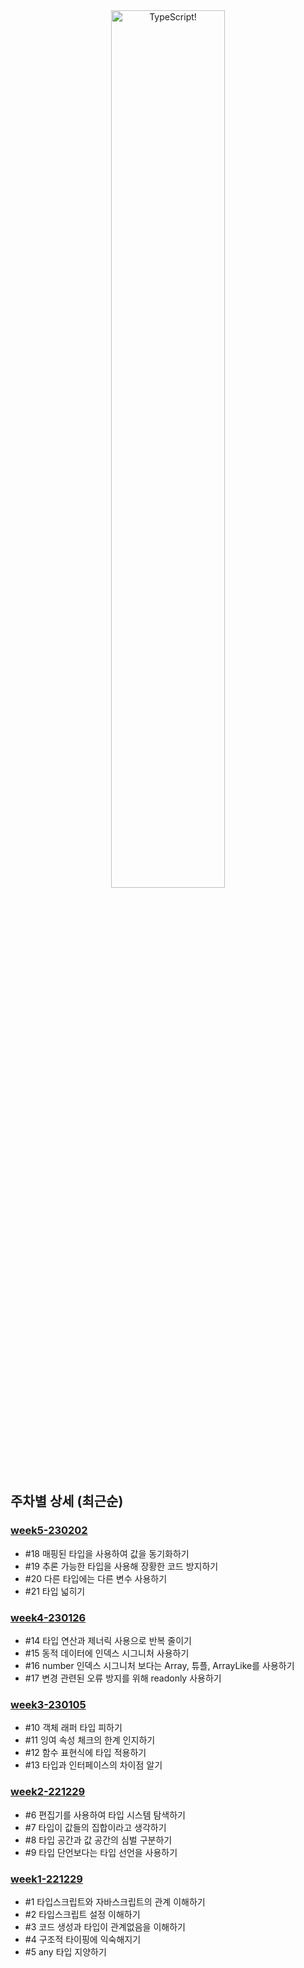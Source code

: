 <div align="center">
  <img src="https://i.imgur.com/zjDnxFt.jpg" width="60%" align="center" alt="TypeScript!">
</div>


## 주차별 상세 (최근순)
### [week5-230202](https://github.com/FE-Easy/effective-typescript/tree/main/week5-230202)
- #18 매핑된 타입을 사용하여 값을 동기화하기
- #19 추론 가능한 타입을 사용해 장황한 코드 방지하기
- #20 다른 타입에는 다른 변수 사용하기
- #21 타입 넓히기

### [week4-230126](https://github.com/FE-Easy/effective-typescript/tree/main/week4-230126)
- #14 타입 연산과 제너릭 사용으로 반복 줄이기
- #15 동적 데이터에 인덱스 시그니처 사용하기
- #16 number 인덱스 시그니처 보다는 Array, 튜플, ArrayLike를 사용하기
- #17 변경 관련된 오류 방지를 위해 readonly 사용하기

### [week3-230105](https://github.com/FE-Easy/effective-typescript/tree/main/week3-230105)
- #10 객체 래퍼 타입 피하기
- #11 잉여 속성 체크의 한계 인지하기
- #12 함수 표현식에 타입 적용하기
- #13 타입과 인터페이스의 차이점 알기

### [week2-221229](https://github.com/FE-Easy/effective-typescript/tree/main/week2-221229)
- #6 편집기를 사용하여 타입 시스템 탐색하기
- #7 타입이 값들의 집합이라고 생각하기
- #8 타입 공간과 값 공간의 심벌 구분하기
- #9 타입 단언보다는 타입 선언을 사용하기

### [week1-221229](https://github.com/FE-Easy/effective-typescript/tree/main/week1-221222)
- #1 타입스크립트와 자바스크립트의 관계 이해하기
- #2 타입스크립트 설정 이해하기
- #3 코드 생성과 타입이 관계없음을 이해하기
- #4 구조적 타이핑에 익숙해지기
- #5 any 타입 지양하기